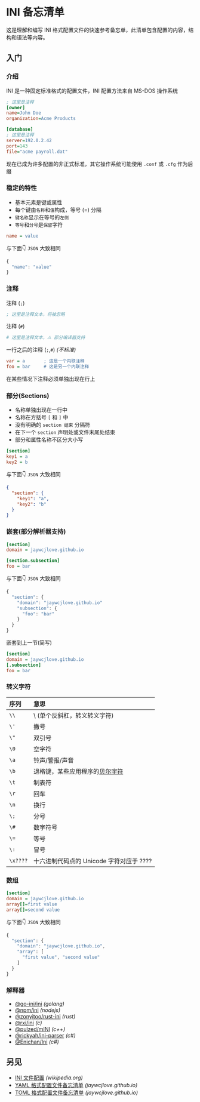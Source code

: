 
<!-- 
Source: https://github.com/jaywcjlove/reference/blob/main/docs/ini.md
Retrieved on: 2025-07-04
-->

INI 备忘清单
====

这是理解和编写 INI 格式配置文件的快速参考备忘单，此清单包含配置的内容，结构和语法等内容。

入门
------

### 介绍

INI 是一种固定标准格式的配置文件，INI 配置方法来自 MS-DOS 操作系统

```ini
; 这里是注释
[owner]
name=John Doe
organization=Acme Products

[database]
; 这里是注释
server=192.0.2.42
port=143
file="acme payroll.dat"
```

现在已成为许多配置的非正式标准，其它操作系统可能使用 `.conf` 或 `.cfg` 作为后缀

### 稳定的特性

- 基本元素是键或属性
- 每个键由`名称`和`值`构成，等号 (=) 分隔
- `键名称`显示在等号的`左侧`
- `等号`和`分号`是`保留`字符
<!--rehype:className=style-round-->

```ini
name = value
```

与下面👇 `JSON` 大致相同

```js
{
  "name": "value"
}
```

### 注释

注释 (`;`)

```ini
; 这里是注释文本，将被忽略
```

注释 (`#`)

```ini
# 这里是注释文本，⚠️ 部分编译器支持
```

一行之后的注释 (`;`,`#`) _(不标准)_

```ini
var = a       ; 这是一个内联注释
foo = bar     # 这是另一个内联注释
```

在某些情况下注释必须单独出现在行上

### 部分(Sections)

- 名称单独出现在一行中
- 名称在方括号 `[` 和 `]` 中
- 没有明确的 `section 结束` 分隔符
- 在下一个 `section` 声明处或文件末尾处结束
- 部分和属性名称不区分大小写
<!--rehype:className=style-round-->

```ini
[section]
key1 = a
key2 = b
```

与下面👇 `JSON` 大致相同

```json
{
  "section": {
    "key1": "a",
    "key2": "b"
  }
}
```

### 嵌套(部分解析器支持)

```ini
[section]
domain = jaywcjlove.github.io

[section.subsection]
foo = bar
```

与下面👇 `JSON` 大致相同

```js
{
  "section": {
    "domain": "jaywcjlove.github.io"
    "subsection": {
      "foo": "bar"
    }
  }
}
```

嵌套到上一节(简写)

```ini
[section]
domain = jaywcjlove.github.io
[.subsection]
foo = bar
```

### 转义字符

序列 | 意思
:- | :-
`\\` | \ (单个反斜杠，转义转义字符)
`\'` | 撇号
`\"` | 双引号
`\0` | 空字符
`\a` | 铃声/警报/声音
`\b` | 退格键，某些应用程序的[贝尔字符](https://en.wikipedia.org/wiki/Bell_character)
`\t` | 制表符
`\r` | 回车
`\n` | 换行
`\;` | 分号
`\#` | 数字符号
`\=` | 等号
`\:` | 冒号
`\x????` | 十六进制代码点的 Unicode 字符对应于 ????

### 数组

```ini
[section]
domain = jaywcjlove.github.io
array[]=first value
array[]=second value
```

与下面👇 `JSON` 大致相同

```js
{
  "section": {
    "domain": "jaywcjlove.github.io",
    "array": [
      "first value", "second value"
    ]
  }
}
```

### 解释器

- [@go-ini/ini](https://github.com/go-ini/ini) _(golang)_
- [@npm/ini](https://www.npmjs.com/package/ini) _(nodejs)_
- [@zonyitoo/rust-ini](https://github.com/zonyitoo/rust-inii) _(rust)_
- [@rxi/ini](https://www.npmjs.com/package/ini) _(c)_
- [@pulzed/mINI](https://github.com/pulzed/mINI) _(c++)_
- [@rickyah/ini-parser](https://github.com/rickyah/ini-parser) _(c#)_
- [@Enichan/Ini](https://github.com/Enichan/Ini) _(c#)_

另见
---

- [INI 文件配置](https://en.wikipedia.org/wiki/INI_file) _(wikipedia.org)_
- [YAML 格式配置文件备忘清单](./yaml.md) _(jaywcjlove.github.io)_
- [TOML 格式配置文件备忘清单](./toml.md) _(jaywcjlove.github.io)_

